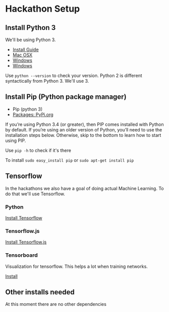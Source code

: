 # Hackathon Setup 

## Install Python 3

We'll be using Python 3. 

* [Install Guide](https://docs.python-guide.org/)
* [Mac OSX](https://docs.python-guide.org/starting/install3/osx/) 
* [Windows](https://docs.python-guide.org/starting/install3/win/) 
* [Windows](https://docs.python-guide.org/starting/install3/linux/) 

Use `python --version` to check your version. Python 2 is different syntactically from Python 3. We'll use 3.

## Install Pip (Python package manager) 

* Pip (python 3) 
* [Packages: PyPi.org](https://pypi.org/) 

If you’re using Python 3.4 (or greater), then PIP comes installed with Python by default. If you’re using an older version of Python, you’ll need to use the installation steps below. Otherwise, skip to the bottom to learn how to start using PIP. 

Use `pip -h` to check if it's there 

To install `sudo easy_install pip` or `sudo apt-get install pip`

## Tensorflow 
In the hackathons we also have a goal of doing actual Machine Learning. To do that we'll use Tensorflow. 

### Python
[Install Tensorflow](https://www.tensorflow.org/install/) 

### Tensorflow.js 
[Install Tensorflow.js](https://js.tensorflow.org/) 

### Tensorboard 
Visualization for tensorflow. This helps a lot when training networks. 

[Install](https://www.tensorflow.org/guide/summaries_and_tensorboard)


## Other installs needed 

At this moment there are no other dependencies 

